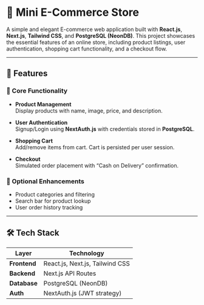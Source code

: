 # 🛒 Mini E-Commerce Store

A simple and elegant E-commerce web application built with **React.js**, **Next.js**, **Tailwind CSS**, and **PostgreSQL (NeonDB)**. This project showcases the essential features of an online store, including product listings, user authentication, shopping cart functionality, and a checkout flow.

---

## 🚀 Features

### 🔹 Core Functionality
- **Product Management**  
  Display products with name, image, price, and description.

- **User Authentication**  
  Signup/Login using **NextAuth.js** with credentials stored in **PostgreSQL**.

- **Shopping Cart**  
  Add/remove items from cart. Cart is persisted per user session.

- **Checkout**  
  Simulated order placement with “Cash on Delivery” confirmation.

### 🔹 Optional Enhancements
- Product categories and filtering
- Search bar for product lookup
- User order history tracking

---

## 🛠️ Tech Stack

| Layer        | Technology                     |
|--------------|--------------------------------|
| **Frontend** | React.js, Next.js, Tailwind CSS |
| **Backend**  | Next.js API Routes             |
| **Database** | PostgreSQL (NeonDB)            |
| **Auth**     | NextAuth.js (JWT strategy)     |



